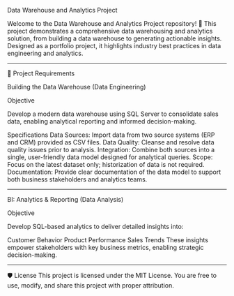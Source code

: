 Data Warehouse and Analytics Project

Welcome to the Data Warehouse and Analytics Project repository! 🚀
This project demonstrates a comprehensive data warehousing and analytics solution, from building a data warehouse to generating actionable insights. Designed as a portfolio project, it highlights industry best practices in data engineering and analytics.


----

🚀 Project Requirements

Building the Data Warehouse (Data Engineering)

Objective

Develop a modern data warehouse using SQL Server to consolidate sales data, enabling analytical reporting and informed decision-making.

Specifications
Data Sources: Import data from two source systems (ERP and CRM) provided as CSV files.
Data Quality: Cleanse and resolve data quality issues prior to analysis.
Integration: Combine both sources into a single, user-friendly data model designed for analytical queries.
Scope: Focus on the latest dataset only; historization of data is not required.
Documentation: Provide clear documentation of the data model to support both business stakeholders and analytics teams.



-----

BI: Analytics & Reporting (Data Analysis)

Objective

Develop SQL-based analytics to deliver detailed insights into:

Customer Behavior
Product Performance
Sales Trends
These insights empower stakeholders with key business metrics, enabling strategic decision-making.


------

🛡️ License
This project is licensed under the MIT License. You are free to use, modify, and share this project with proper attribution.
